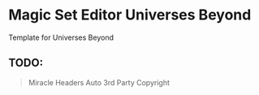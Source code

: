 # Magic Set Editor Universes Beyond
 Template for Universes Beyond

## TODO:

> Miracle Headers
> Auto 3rd Party Copyright